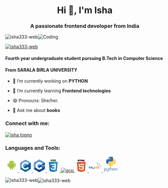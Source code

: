 <h1 align="center">Hi 👋, I'm Isha </h1>
<h3 align="center">A passionate frontend developer from India</h3>
<img align="right" alt="Coding" width="400" src="https://thumbs.gfycat.com/EllipticalCostlyChrysomelid-size_restricted.gif">

<p align="left"> <img src="https://komarev.com/ghpvc/?username=isha333-web&label=Profile%20views&color=0e75b6&style=flat" alt="isha333-web" /> </p>


<p align="left"> <a href="https://github.com/ryo-ma/github-profile-trophy"><img src="https://github-profile-trophy.vercel.app/?username=isha333-web" alt="isha333-web" /></a> </p>

<h4>Fourth year undergraduate student pursuing B.Tech in Computer Science </h4>

<h4>From SARALA BIRLA UNIVERSITY</h4>

- 🔭 I’m currently working on **PYTHON**

- 🌱 I’m currently learning **Frontend technologies**

- 😄 Pronouns: She/her.

- 💬 Ask me about **books**



<h3 align="left">Connect with me:</h3>
<p align="left">
<a href="https://linkedin.com/in/isha topno" target="blank"><img align="center" src="https://raw.githubusercontent.com/rahuldkjain/github-profile-readme-generator/master/src/images/icons/Social/linked-in-alt.svg" alt="isha topno" height="30" width="40" /></a>
</p>

<h3 align="left">Languages and Tools:</h3>
<p align="left"> <a href="https://developer.android.com" target="_blank" rel="noreferrer"> <img src="https://raw.githubusercontent.com/devicons/devicon/master/icons/android/android-original-wordmark.svg" alt="android" width="40" height="40"/> </a> <a href="https://www.cprogramming.com/" target="_blank" rel="noreferrer"> <img src="https://raw.githubusercontent.com/devicons/devicon/master/icons/c/c-original.svg" alt="c" width="40" height="40"/> </a> <a href="https://www.w3schools.com/cpp/" target="_blank" rel="noreferrer"> <img src="https://raw.githubusercontent.com/devicons/devicon/master/icons/cplusplus/cplusplus-original.svg" alt="cplusplus" width="40" height="40"/> </a> <a href="https://www.w3schools.com/css/" target="_blank" rel="noreferrer"> <img src="https://raw.githubusercontent.com/devicons/devicon/master/icons/css3/css3-original-wordmark.svg" alt="css3" width="40" height="40"/> </a> <a href="https://cloud.google.com" target="_blank" rel="noreferrer"> <img src="https://www.vectorlogo.zone/logos/google_cloud/google_cloud-icon.svg" alt="gcp" width="40" height="40"/> </a> <a href="https://www.w3.org/html/" target="_blank" rel="noreferrer"> <img src="https://raw.githubusercontent.com/devicons/devicon/master/icons/html5/html5-original-wordmark.svg" alt="html5" width="40" height="40"/> </a> <a href="https://www.mysql.com/" target="_blank" rel="noreferrer"> <img src="https://raw.githubusercontent.com/devicons/devicon/master/icons/mysql/mysql-original-wordmark.svg" alt="mysql" width="40" height="40"/> </a> <a href="https://reactjs.org/" target="_blank" rel="noreferrer"> <img src="https://github.com/devicons/devicon/blob/master/icons/python/python-original-wordmark.svg" alt="Python Logo" width="50" height="50"/>  </a> </p>

<p><img align="left" src="https://github-readme-stats.vercel.app/api/top-langs?username=isha333-web&show_icons=true&locale=en&layout=compact" alt="isha333-web" /></p>


<p><img align="center" src="https://github-readme-streak-stats.herokuapp.com/?user=isha333-web&" alt="isha333-web" /></p>
